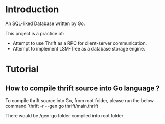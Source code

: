 # Introduction

An SQL-liked Database written by Go.

This project is a practice of: 
- Attempt to use Thrift as a RPC for client-server communication.
- Attempt to implement LSM-Tree as a database storage engine.

# Tutorial 
 
## How to compile thrift source into Go language ?

To compile thrift source into Go, from root folder, please run the below command
`thrift -r --gen go thrift/main.thrift

There would be /gen-go folder compiled into root folder